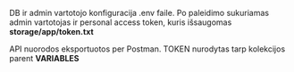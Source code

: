 DB ir admin vartotojo konfiguracija .env faile.
Po paleidimo sukuriamas admin vartotojas ir personal access token, kuris išsaugomas **storage/app/token.txt**

API nuorodos eksportuotos per Postman. TOKEN nurodytas tarp kolekcijos parent **VARIABLES**